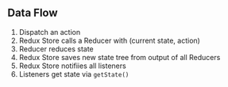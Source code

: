 ## Data Flow

1. Dispatch an action
2. Redux Store calls a Reducer with (current state, action)
3. Reducer reduces state
4. Redux Store saves new state tree from output of all Reducers
5. Redux Store notifiies all listeners
6. Listeners get state via `getState()`
